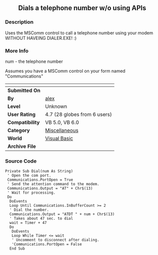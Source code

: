 ﻿<div align="center">

## Dials a telephone number w/o using APIs


</div>

### Description

Uses the MSComm control to call a telephone number using your modem WITHOUT HAVEING DIALER.EXE! :)
 
### More Info
 
num - the telephone number

Assumes you have a MSComm control on your form named "Communications"


<span>             |<span>
---                |---
**Submitted On**   |
**By**             |[alex](https://github.com/Planet-Source-Code/PSCIndex/blob/master/ByAuthor/alex.md)
**Level**          |Unknown
**User Rating**    |4.7 (28 globes from 6 users)
**Compatibility**  |VB 5\.0, VB 6\.0
**Category**       |[Miscellaneous](https://github.com/Planet-Source-Code/PSCIndex/blob/master/ByCategory/miscellaneous__1-1.md)
**World**          |[Visual Basic](https://github.com/Planet-Source-Code/PSCIndex/blob/master/ByWorld/visual-basic.md)
**Archive File**   |[](https://github.com/Planet-Source-Code/alex-dials-a-telephone-number-w-o-using-apis__1-2120/archive/master.zip)





### Source Code

```
Private Sub Dial(num As String)
 ' Open the com port.
 Communications.PortOpen = True
 ' Send the attention command to the modem.
 Communications.Output = "AT" + Chr$(13)
 ' Wait for processing.
 Do
  DoEvents
  Loop Until Communications.InBufferCount >= 2
  ' Dial the number.
  Communications.Output = "ATDT " + num + Chr$(13)
  ' Takes about 47 sec. to dial
  wait = Timer + 47
  Do
   DoEvents
   Loop While Timer <= wait
   ' Uncomment to disconnect after dialing.
   'Communications.PortOpen = False
  End Sub
```

